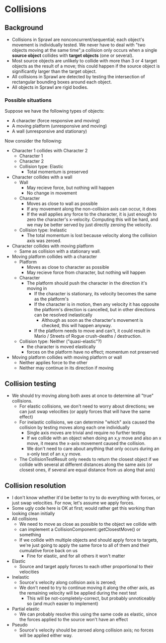 # Collisions

## Background
- Collisions in Sprawl are nonconcurrent/sequential; each object's movement is individually tested. We never have to deal with "two objects moving at the same time";a collision only occurs when a single **source object** collides with **target objects** (one or several). 
- Most source objects are unlikely to collide with more than 3 or 4 target objects as the result of a move; this could happen if the source object is significantly larger than the target object.
- All collisions in Sprawl are detected by testing the intersection of rectangular bounding boxes around each object. 
- All objects in Sprawl are rigid bodies. 


### Possible situations
Suppose we have the following types of objects:
- A character (force responsive and moving)
- A moving platform (unresponsive and moving)
- A wall (unresponsive and stationary)
 
Now consider the following:
- Character 1 collides with Character 2
    - Character 1
    - Character 2
    - Collision type: Elastic 
        - Total momentum is preserved
- Character collides with a wall
    - Wall
        - May recieve force, but nothing will happen
        - No change in movement
    - Character
        - Moves as close to wall as possible
        - If any movement along the non-collision axis can occur, it does
        - If the wall applies any force to the character, it is just enough to zero the character's x-velocity. Computing this will be hard, 
          and we may be better served by just directly zeroing the velocity.
    - Collision type: Inelastic
        - The total momentum is lost because velocity along the collision axis was zeroed. 
- Character collides with moving platform
    - Same as collision with a stationary wall. 
- Moving platform collides with a character
    - Platform 
        - Moves as close to character as possible
        - May recieve force from character, but nothing will happen
    - Character
        - The platform should push the character in the direction it's moving in
            - If the character is stationary, its velocity becomes the same as the platform's 
            - If the character is in motion, then any velocity it has opposite the platform's direction is cancelled, but in other directions can be resolved inelastically 
                - Although as soon as the character's movement is checked, this will happen anyway.         
            - If the platform needs to move and can't, it could result in Mario / Streets of Rogue crush-deaths / destruction. 
    - Collision type: Neither ("quasi-elastic"?)
        - the character is moved elastically
        - forces on the platform have no effect; momentum not preserved
- Moving platform collides with moving platform or wall
    - Neither applies force to the other
    - Neither may continue in its direction if moving

## Collision testing
- We should try moving along both axes at once to determine all "true" collisions. 
    - For elastic collisions, we don't need to worry about directions; we can just swap velocities (or apply forces that will have the same effect)
    - For inelastic collisions, we can determine "which" axis caused the collision by testing moves along each one individually
        - Single axis moves are trivial and require no further testing 
        - If we collide with an object when doing an x,y move and also an x move, it means the x-axis movement caused the collision.
        - We don't need to care about anything that only occurs during an x-only test of an x,y move. 
    - The CollisionTestResult only needs to return the closest object if we collide with several at different distances along the same axis (or closest ones, if several are equal distance from us along that axis)

## Collision resolution
- I don't know whether it'd be better to try to do everything with forces, or just swap velocities. For now, let's assume we apply forces.
- Some ugly code here is OK at first; would rather get this working than looking clean initially 
- All collisions
    - We need to move as close as possible to the object we collide with
    - can implement a CollisionComponent::getClosestMove() or something
    - If we collide with multiple objects and should apply force to targets, we're just going to apply the same force to all of them and their cumulative force back on us
        - Fine for elastic, and for all others it won't matter
- Elastic
    - Source and target apply forces to each other proportional to their velocities
- Inelastic
    - Source's velocity along collision axis is zeroed;
    - We don't need to try to continue moving it along the other axis, as the remaining velocity will be applied during the next test
        - This will be not-completely-correct, but probably unnoticeably so (and much easier to implement)
- Partial elastic
    - We can probably resolve this using the same code as elastic, since the forces applied to the source won't have an effect
- Pseudo
    - Source's velocity should be zeroed along collision axis; no forces will be applied either way. 


